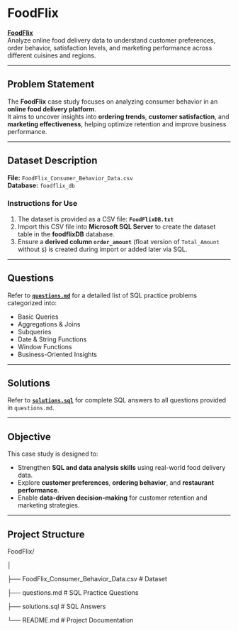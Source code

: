 # FoodFlix

**[FoodFlix](FoodFlix)**  
Analyze online food delivery data to understand customer preferences, order behavior, satisfaction levels, and marketing performance across different cuisines and regions.

---

##  Problem Statement  
The **FoodFlix** case study focuses on analyzing consumer behavior in an **online food delivery platform**.  
It aims to uncover insights into **ordering trends**, **customer satisfaction**, and **marketing effectiveness**, helping optimize retention and improve business performance.

---

##  Dataset Description  
**File:** `FoodFlix_Consumer_Behavior_Data.csv`  
**Database:** `foodflix_db`  

###  Instructions for Use  
1. The dataset is provided as a CSV file: **`FoodFlixDB.txt`**  
2. Import this CSV file into **Microsoft SQL Server** to create the dataset table in the **foodflixDB** database.  
3. Ensure a **derived column `order_amount`** (float version of `Total_Amount` without `$`) is created during import or added later via SQL.

---

##  Questions  
Refer to **[`questions.md`](FoodFlix_Questions.txt)** for a detailed list of SQL practice problems categorized into:  
- Basic Queries  
- Aggregations & Joins  
- Subqueries  
- Date & String Functions  
- Window Functions  
- Business-Oriented Insights  

---

##  Solutions  
Refer to **[`solutions.sql`](food_flix_queries_solutions.sql)** for complete SQL answers to all questions provided in `questions.md`.

---

##  Objective  
This case study is designed to:  
- Strengthen **SQL and data analysis skills** using real-world food delivery data.  
- Explore **customer preferences**, **ordering behavior**, and **restaurant performance**.  
- Enable **data-driven decision-making** for customer retention and marketing strategies.

---

##  Project Structure  
FoodFlix/

│

├── FoodFlix_Consumer_Behavior_Data.csv # Dataset

├── questions.md # SQL Practice Questions

├── solutions.sql # SQL Answers

└── README.md # Project Documentation

